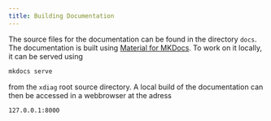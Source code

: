 ```yaml
---
title: Building Documentation
---
```

The source files for the documentation can be found in the directory `docs`. The documentation is built using [Material for MKDocs](https://squidfunk.github.io/mkdocs-material/). To work on it locally, it can be served using 

```bash
mkdocs serve
```

from the `xdiag` root source directory. A local build of the documentation can then be accessed in a webbrowser at the adress

```
127.0.0.1:8000
```
